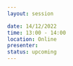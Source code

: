 ```yaml
---
layout: session

date: 14/12/2022
time: 13:00 - 14:00
location: Online
presenter:
status: upcoming
---
```

